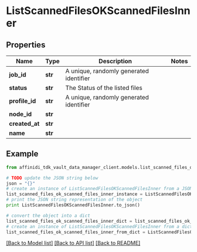 # ListScannedFilesOKScannedFilesInner

## Properties

| Name           | Type    | Description                             | Notes |
| -------------- | ------- | --------------------------------------- | ----- |
| **job_id**     | **str** | A unique, randomly generated identifier |
| **status**     | **str** | The Status of the listed files          |
| **profile_id** | **str** | A unique, randomly generated identifier |
| **node_id**    | **str** |                                         |
| **created_at** | **str** |                                         |
| **name**       | **str** |                                         |

## Example

```python
from affinidi_tdk_vault_data_manager_client.models.list_scanned_files_ok_scanned_files_inner import ListScannedFilesOKScannedFilesInner

# TODO update the JSON string below
json = "{}"
# create an instance of ListScannedFilesOKScannedFilesInner from a JSON string
list_scanned_files_ok_scanned_files_inner_instance = ListScannedFilesOKScannedFilesInner.from_json(json)
# print the JSON string representation of the object
print ListScannedFilesOKScannedFilesInner.to_json()

# convert the object into a dict
list_scanned_files_ok_scanned_files_inner_dict = list_scanned_files_ok_scanned_files_inner_instance.to_dict()
# create an instance of ListScannedFilesOKScannedFilesInner from a dict
list_scanned_files_ok_scanned_files_inner_from_dict = ListScannedFilesOKScannedFilesInner.from_dict(list_scanned_files_ok_scanned_files_inner_dict)
```

[[Back to Model list]](../README.md#documentation-for-models) [[Back to API list]](../README.md#documentation-for-api-endpoints) [[Back to README]](../README.md)

